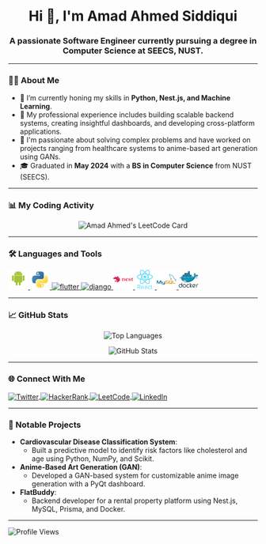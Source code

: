 <h1 align="center">Hi 👋, I'm Amad Ahmed Siddiqui</h1>
<h3 align="center">A passionate Software Engineer currently pursuing a degree in Computer Science at SEECS, NUST.</h3>

---

### 🧑‍💻 About Me
- 🌱 I’m currently honing my skills in **Python, Nest.js, and Machine Learning**.
- 💼 My professional experience includes building scalable backend systems, creating insightful dashboards, and developing cross-platform applications.
- 🚀 I'm passionate about solving complex problems and have worked on projects ranging from healthcare systems to anime-based art generation using GANs.
- 🎓 Graduated in **May 2024** with a **BS in Computer Science** from NUST (SEECS).

---

### 📊 My Coding Activity
<p align="center">
  <img src="https://leetcard.jacoblin.cool/amad-ahmed?theme=unicorn&font=Actor&ext=activity" alt="Amad Ahmed's LeetCode Card" />
</p>

---

### 🛠️ Languages and Tools
<p align="left">
  <a href="https://developer.android.com" target="_blank" rel="noreferrer">
    <img src="https://raw.githubusercontent.com/devicons/devicon/master/icons/android/android-original-wordmark.svg" alt="android" width="40" height="40"/>
  </a>
  <a href="https://www.python.org" target="_blank" rel="noreferrer">
    <img src="https://raw.githubusercontent.com/devicons/devicon/master/icons/python/python-original.svg" alt="python" width="40" height="40"/>
  </a>
  <a href="https://flutter.dev" target="_blank" rel="noreferrer">
    <img src="https://www.vectorlogo.zone/logos/flutterio/flutterio-icon.svg" alt="flutter" width="40" height="40"/>
  </a>
  <a href="https://www.djangoproject.com/" target="_blank" rel="noreferrer">
    <img src="https://cdn.worldvectorlogo.com/logos/django.svg" alt="django" width="40" height="40"/>
  </a>
  <a href="https://nestjs.com/" target="_blank" rel="noreferrer">
    <img src="https://raw.githubusercontent.com/devicons/devicon/master/icons/nestjs/nestjs-plain-wordmark.svg" alt="nestjs" width="40" height="40"/>
  </a>
  <a href="https://reactjs.org/" target="_blank" rel="noreferrer">
    <img src="https://raw.githubusercontent.com/devicons/devicon/master/icons/react/react-original-wordmark.svg" alt="react" width="40" height="40"/>
  </a>
  <a href="https://www.mysql.com/" target="_blank" rel="noreferrer">
    <img src="https://raw.githubusercontent.com/devicons/devicon/master/icons/mysql/mysql-original-wordmark.svg" alt="mysql" width="40" height="40"/>
  </a>
  <a href="https://www.docker.com/" target="_blank" rel="noreferrer">
    <img src="https://raw.githubusercontent.com/devicons/devicon/master/icons/docker/docker-original-wordmark.svg" alt="docker" width="40" height="40"/>
  </a>
</p>

---

### 📈 GitHub Stats
<p align="center">
  <img src="https://github-readme-stats.vercel.app/api/top-langs?username=amad-ahmed&show_icons=true&locale=en&layout=compact" alt="Top Languages" />
</p>
<p align="center">
  <img src="https://github-readme-stats.vercel.app/api?username=amad-ahmed&show_icons=true&locale=en" alt="GitHub Stats" />
</p>

---

### 🌐 Connect With Me
<p align="left">
  <a href="https://twitter.com/iamamasiddiqui" target="blank">
    <img align="center" src="https://raw.githubusercontent.com/rahuldkjain/github-profile-readme-generator/master/src/images/icons/Social/twitter.svg" alt="Twitter" height="30" width="40" />
  </a>
  <a href="https://www.hackerrank.com/amadsiddiqui619" target="blank">
    <img align="center" src="https://raw.githubusercontent.com/rahuldkjain/github-profile-readme-generator/master/src/images/icons/Social/hackerrank.svg" alt="HackerRank" height="30" width="40" />
  </a>
  <a href="https://www.leetcode.com/amad-ahmed" target="blank">
    <img align="center" src="https://raw.githubusercontent.com/rahuldkjain/github-profile-readme-generator/master/src/images/icons/Social/leet-code.svg" alt="LeetCode" height="30" width="40" />
  </a>
  <a href="https://linkedin.com/in/amad-siddiqui" target="blank">
    <img align="center" src="https://raw.githubusercontent.com/rahuldkjain/github-profile-readme-generator/master/src/images/icons/Social/linked-in-alt.svg" alt="LinkedIn" height="30" width="40" />
  </a>
</p>

---

### 🚀 Notable Projects
- **Cardiovascular Disease Classification System**:
  - Built a predictive model to identify risk factors like cholesterol and age using Python, NumPy, and Scikit.
- **Anime-Based Art Generation (GAN)**:
  - Developed a GAN-based system for customizable anime image generation with a PyQt dashboard.
- **FlatBuddy**:
  - Backend developer for a rental property platform using Nest.js, MySQL, Prisma, and Docker.

---

<p align="left">
  <img src="https://komarev.com/ghpvc/?username=amad-ahmed&label=Profile%20views&color=0e75b6&style=flat" alt="Profile Views" />
</p>
